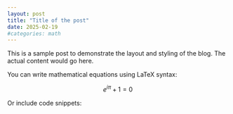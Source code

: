 ```yaml
---
layout: post
title: "Title of the post"
date: 2025-02-19
#categories: math
---
```


This is a sample post to demonstrate the layout and styling of the blog. The actual content would go here.

You can write mathematical equations using LaTeX syntax:

$$
e^{i\pi} + 1 = 0
$$

Or include code snippets:

